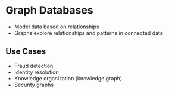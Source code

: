 # Graph Databases
- Model data based on relationships
- Graphs explore relationships and patterns in connected data

## Use Cases
- Fraud detection
- Identity resolution
- Knowledge organization (knowledge graph)
- Security graphs